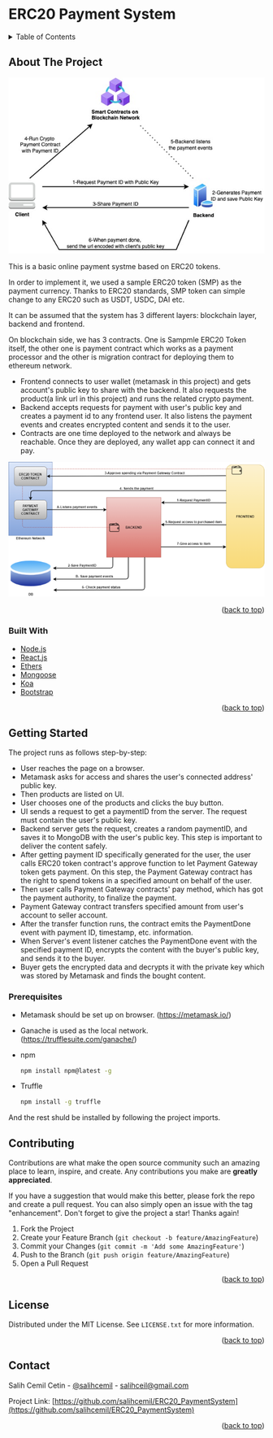 # ERC20 Payment System
<div id="top"></div>


<!-- TABLE OF CONTENTS -->
<details>
  <summary>Table of Contents</summary>
  <ol>
    <li>
      <a href="#about-the-project">About The Project</a>
      <ul>
        <li><a href="#built-with">Built With</a></li>
      </ul>
    </li>
    <li>
      <a href="#getting-started">Getting Started</a>
      <ul>
        <li><a href="#prerequisites">Prerequisites</a></li>
      </ul>
    </li>
    <li><a href="#license">License</a></li>
    <li><a href="#contact">Contact</a></li>
  </ol>
</details>



<!-- ABOUT THE PROJECT -->
## About The Project

![Payment Ovewrview][payment-overview]

This is a basic online payment systme based on ERC20 tokens. 

In order to implement it, we used a sample ERC20 token (SMP) as the payment currency. Thanks to ERC20 standards, SMP token can simple change to any ERC20 such as USDT, USDC, DAI etc.

It can be assumed that the system has 3 different layers: blockchain layer, backend and frontend. 

On blockchain side, we has 3 contracts. One is Sampmle ERC20 Token itself, the other one is payment contract which works as a payment processor and the other is migration contract for deploying them to ethereum network.

* Frontend connects to user wallet (metamask in this project) and gets account's public key to share with the backend. It also requests the product(a link url in this project) and runs the related crypto payment.
* Backend accepts requests for payment with user's public key and creates a payment id to any frontend user. It also listens the payment events and creates encrypted content and sends it to the user.
* Contracts are one time deployed to the network and always be reachable. Once they are deployed, any wallet app can connect it and pay.


![System Ovewrview][system-overview]

<p align="right">(<a href="#top">back to top</a>)</p>



### Built With


* [Node.js](https://nodejs.org/)
* [React.js](https://reactjs.org/)
* [Ethers](https://docs.ethers.io/v5/)
* [Mongoose](https://mongoosejs.com/)
* [Koa](https://koajs.com/)
* [Bootstrap](https://getbootstrap.com)

<p align="right">(<a href="#top">back to top</a>)</p>



<!-- GETTING STARTED -->
## Getting Started

The project runs as follows step-by-step:

* User reaches the page on a browser. 
* Metamask asks for access and shares the user's connected address' public key.
* Then products are listed on UI.
* User chooses one of the products and clicks the buy button.
* UI sends a request to get a paymentID from the server. The request must contain the user's public key.
* Backend server gets the request, creates a random paymentID, and saves it to MongoDB with the user's public key. This step is important to deliver the content safely.
* After getting payment ID specifically generated for the user, the user calls ERC20 token contract's approve function to let Payment Gateway token gets payment. On this step, the Payment Gateway contract has the right to spend tokens in a specified amount on behalf of the user.
* Then user calls Payment Gateway contracts' pay method, which has got the payment authority, to finalize the payment.
* Payment Gateway contract transfers specified amount from user's account to seller account.
* After the transfer function runs, the contract emits the PaymentDone event with payment ID, timestamp, etc. information.
* When Server's event listener catches the PaymentDone event with the specified payment ID, encrypts the content with the buyer's public key, and sends it to the buyer.
* Buyer gets the encrypted data and decrypts it with the private key which was stored by Metamask and finds the bought content.

### Prerequisites

* Metamask should be set up on browser. (https://metamask.io/)
* Ganache is used as the local network. (https://trufflesuite.com/ganache/)

* npm
  ```sh
  npm install npm@latest -g
  ```
 
* Truffle
  ```sh
  npm install -g truffle
  ```

And the rest shuld be installed by following the project imports.




<!-- CONTRIBUTING -->
## Contributing

Contributions are what make the open source community such an amazing place to learn, inspire, and create. Any contributions you make are **greatly appreciated**.

If you have a suggestion that would make this better, please fork the repo and create a pull request. You can also simply open an issue with the tag "enhancement".
Don't forget to give the project a star! Thanks again!

1. Fork the Project
2. Create your Feature Branch (`git checkout -b feature/AmazingFeature`)
3. Commit your Changes (`git commit -m 'Add some AmazingFeature'`)
4. Push to the Branch (`git push origin feature/AmazingFeature`)
5. Open a Pull Request

<p align="right">(<a href="#top">back to top</a>)</p>



<!-- LICENSE -->
## License

Distributed under the MIT License. See `LICENSE.txt` for more information.

<p align="right">(<a href="#top">back to top</a>)</p>



<!-- CONTACT -->
## Contact

Salih Cemil Cetin - [@salihcemil](https://twitter.com/salihcemil) - salihceil@gmail.com

Project Link: [https://github.com/salihcemil/ERC20_PaymentSystem](https://github.com/salihcemil/ERC20_PaymentSystem)

<p align="right">(<a href="#top">back to top</a>)</p>



<!-- MARKDOWN LINKS & IMAGES -->
<!-- https://www.markdownguide.org/basic-syntax/#reference-style-links -->
[product-screenshot]: images/main.jpeg
[payment-overview]: images/main.jpg
[system-overview]: images/HL-Overview.png


